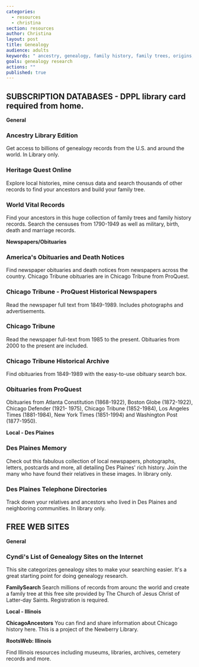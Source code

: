 ```yaml
---
categories: 
  - resources
  - christina
section: resources
author: Christina
layout: post
title: Genealogy
audience: adults
keywords: " ancestry, genealogy, family history, family trees, origins, relatives, descendants, ancestors, roots, heritage "
goals: genealogy research
actions: ""
published: true
---
```


##  SUBSCRIPTION DATABASES - DPPL library card required from home.

**General**

### Ancestry Library Edition
Get access to billions of genealogy records from the U.S. and around the world. In Library only.

### Heritage Quest Online
Explore local histories, mine census data and search thousands of other records to find your ancestors and build your family tree.

### World Vital Records
Find your ancestors in this huge collection of family trees and family history records. Search the censuses from 1790-1949 as well as military, birth, death and marriage records.

**Newspapers/Obituaries**

### America's Obituaries and Death Notices
Find newspaper obituaries and death notices from newspapers across the country.  Chicago Tribune obituaries are in Chicago Tribune from ProQuest.

### Chicago Tribune - ProQuest Historical Newspapers
Read the newspaper full text from 1849-1989. Includes photographs and advertisements.

### Chicago Tribune
Read the newspaper full-text from 1985 to the present. Obituaries from 2000 to the present are included.

### Chicago Tribune Historical Archive
Find obituaries from 1849-1989 with the easy-to-use obituary search box.

### Obituaries from ProQuest
Obituaries from Atlanta Constitution (1868-1922), Boston Globe (1872-1922), Chicago Defender (1921- 1975), Chicago Tribune (1852-1984), Los Angeles Times (1881-1984), New York Times (1851-1994) and Washington Post (1877-1950).

**Local - Des Plaines**

### Des Plaines Memory
Check out this fabulous collection of local newspapers, photographs, letters, postcards and more, all detailing Des Plaines' rich history. Join the many who have found their relatives in these images. In library only.

### Des Plaines Telephone Directories
Track down your relatives and ancestors who lived in Des Plaines and neighboring communities. In library only.

## FREE WEB SITES

**General**

### Cyndi's List of Genealogy Sites on the Internet
This site categorizes genealogy sites to make your searching easier. It's a great starting point for doing genealogy research. 

**FamilySearch**
Search millions of records from arounc the world and create a family tree at this free site provided by The Church of Jesus Christ of Latter-day Saints. Registration is required.

**Local - Illinois**

**ChicagoAncestors**
You can find and share information about Chicago history here. This is a project of the Newberry Library.

**RootsWeb: Illinois**

Find Illinois resources including museums, libraries, archives, cemetery records and more.